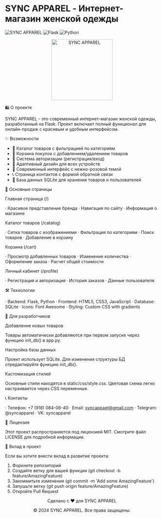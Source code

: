 # SYNC APPAREL - Интернет-магазин женской одежды

![SYNC APPAREL](https://img.shields.io/badge/SYNC-APPAREL-pink) 
![Flask](https://img.shields.io/badge/Flask-2.3.3-green)
![Python](https://img.shields.io/badge/Python-3.8+-blue)

<div align="center">
  <img src="static/images/logo.jpg" alt="SYNC APPAREL" width="200">
</div>

🛍️ О проекте

SYNC APPAREL - это современный интернет-магазин женской одежды, разработанный на Flask. Проект включает полный функционал для онлайн-продаж с красивым и удобным интерфейсом.

✨ Возможности

- 🏪 Каталог товаров с фильтрацией по категориям
- 🛒 Корзина покупок с добавлением/удалением товаров
- 👤 Система авторизации (регистрация/вход)
- 📱 Адаптивный дизайн для всех устройств
- 🎨 Современный интерфейс с нежно-розовой темой
- 📞 Страница контактов с формой обратной связи
- 💾 База данных SQLite для хранения товаров и пользователей

🎯 Основные страницы

Главная страница (/)

· Красивое представление бренда
· Навигация по сайту
· Информация о магазине

Каталог товаров (/catalog)

· Сетка товаров с изображениями
· Фильтрация по категориям
· Поиск товаров
· Добавление в корзину

Корзина (/cart)

· Просмотр добавленных товаров
· Изменение количества
· Оформление заказа
· Расчет общей стоимости

Личный кабинет (/profile)

· Регистрация и авторизация
· История заказов
· Данные пользователя

🛠️ Технологии

· Backend: Flask, Python
· Frontend: HTML5, CSS3, JavaScript
· Database: SQLite
· Icons: Font Awesome
· Styling: Custom CSS with gradients

👥 Для разработчиков

Добавление новых товаров

Товары автоматически добавляются при первом запуске через функцию init_db() в app.py.

Настройка базы данных

Проект использует SQLite. Для изменения структуры БД отредактируйте функцию init_db().

Кастомизация стилей

Основные стили находятся в static/css/style.css. Цветовая схема легко настраивается через CSS переменные.

📞 Контакты

· Телефон: +7 (918) 084-06-40
· Email: syncappael@gmail.com
· Telegram: @syncapparel
· VK: syncapparel

📄 Лицензия

Этот проект распространяется под лицензией MIT. Смотрите файл LICENSE для подробной информации.

🤝 Вклад в проект

Если вы хотите внести вклад в развитие проекта:

1. Форкните репозиторий
2. Создайте ветку для вашей функции (git checkout -b feature/AmazingFeature)
3. Закоммитьте изменения (git commit -m 'Add some AmazingFeature')
4. Запушьте ветку (git push origin feature/AmazingFeature)
5. Откройте Pull Request

<div align="center">
  <p>Сделано с ❤️ для SYNC APPAREL</p>
  <p>© 2024 SYNC APPAREL. Все права защищены.</p>
</div>

